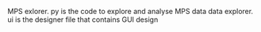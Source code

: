MPS exlorer. py is the code to explore and analyse MPS data
data explorer. ui is the designer file that contains GUI design
